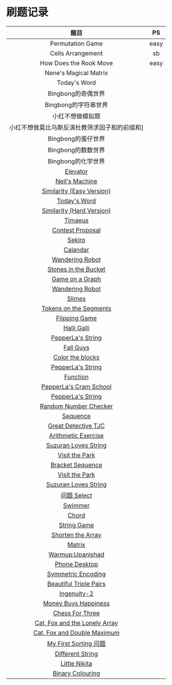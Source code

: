 # 刷题记录







|                             题目                             |  PS  |
| :----------------------------------------------------------: | :--: |
|                       Permutation Game                       | easy |
|                      Cells Arrangement                       |  sb  |
|                    How Does the Rook Move                    | easy |
|                    Nene's Magical Matrix                     |      |
|                         Today's Word                         |      |
|                      Bingbong的奇偶世界                      |      |
|                     Bingbong的字符串世界                     |      |
|                       小红不想做模拟题                       |      |
|        小红不想做莫比乌斯反演杜教筛求因子和的前缀和]         |      |
|                      Bingbong的蛋仔世界                      |      |
|                      Bingbong的数数世界                      |      |
|                      Bingbong的化学世界                      |      |
|   [Elevator](https://codeforces.com/gym/521360/problem/I)    |      |
| [Neil's Machine](https://codeforces.com/gym/521360/problem/H) |      |
| [ Similarity (Easy Version)](https://codeforces.com/gym/521360/problem/J) |      |
| [Today's Word](https://codeforces.com/gym/521360/problem/A)  |      |
| [Similarity (Hard Version)](https://codeforces.com/gym/521360/problem/K) |      |
|    [Timaeus](https://codeforces.com/gym/521360/problem/F)    |      |
| [Contest Proposal](https://codeforces.com/contest/1972/problem/A) |      |
|    [Sekiro](https://codeforces.com/gym/523445/problem/M)     |      |
|   [Calandar](https://codeforces.com/gym/523445/problem/A)    |      |
| [Wandering Robot](https://codeforces.com/gym/523445/problem/C) |      |
| [ Stones in the Bucket](https://codeforces.com/gym/523445/problem/F) |      |
| [Game on a Graph](https://codeforces.com/gym/523445/problem/D) |      |
| [Wandering Robot](https://codeforces.com/gym/523445/problem/C) |      |
|   [Slimes](https://codeforces.com/contest/1923/problem/D)    |      |
| [Tokens on the Segments](https://codeforces.com/gym/523445/problem/H) |      |
| [Flipping Game](https://codeforces.com/gym/523445/problem/B) |      |
| [ Halli Galli](https://codeforces.com/gym/102801/problem/G)  |      |
| [PepperLa's String](https://codeforces.com/gym/102801/problem/H) |      |
|   [Fall Guys](https://codeforces.com/gym/102801/problem/D)   |      |
| [Color the blocks](https://codeforces.com/gym/102801/problem/J) |      |
| [ PepperLa's String](https://codeforces.com/gym/102801/problem/H) |      |
|   [Function](https://codeforces.com/gym/102801/problem/C)    |      |
| [PepperLa's Cram School](https://codeforces.com/gym/102801/problem/I) |      |
| [ PepperLa's String](https://codeforces.com/gym/102801/problem/H) |      |
| [Random Number Checker](https://codeforces.com/gym/103486/problem/A) |      |
|   [Sequence](https://codeforces.com/gym/103486/problem/M)    |      |
| [ Great Detective TJC](https://codeforces.com/gym/103486/problem/E) |      |
| [Arithmetic Exercise](https://codeforces.com/gym/103486/problem/B) |      |
| [Suzuran Loves String](https://codeforces.com/gym/103486/problem/L) |      |
| [Visit the Park](https://codeforces.com/gym/103486/problem/H) |      |
| [Bracket Sequence](https://codeforces.com/gym/103486/problem/K) |      |
| [Visit the Park](https://codeforces.com/gym/103486/problem/H) |      |
| [ Suzuran Loves String](https://codeforces.com/gym/103486/problem/L) |      |
|  [问题 Select](https://codeforces.com/gym/102800/problem/B)  |      |
|    [Swimmer](https://codeforces.com/gym/102800/problem/L)    |      |
|     [Chord](https://codeforces.com/gym/102800/problem/A)     |      |
|  [String Game](https://codeforces.com/gym/102800/problem/C)  |      |
| [ Shorten the Array](https://codeforces.com/gym/102800/problem/E) |      |
|    [Matrix](https://codeforces.com/gym/102800/problem/G)     |      |
| [Warmup:Upanishad](https://codeforces.com/gym/102800/problem/M) |      |
| [Phone Desktop](https://codeforces.com/contest/1974/problem/A) |      |
| [Symmetric Encoding](https://codeforces.com/contest/1974/problem/B) |      |
| [Beautiful Triple Pairs](https://codeforces.com/contest/1974/problem/C) |      |
| [Ingenuity-2](https://codeforces.com/contest/1974/problem/D) |      |
| [Money Buys Happiness](https://codeforces.com/contest/1974/problem/E) |      |
| [Chess For Three](https://codeforces.com/contest/1973/problem/A) |      |
| [Cat, Fox and the Lonely Array](https://codeforces.com/contest/1973/problem/B) |      |
| [ Cat, Fox and Double Maximum](https://codeforces.com/contest/1973/problem/C) |      |
| [My First Sorting 问题](https://codeforces.com/contest/1971/problem/A) |      |
| [ Different String](https://codeforces.com/contest/1971/problem/B) |      |
| [Little Nikita](https://codeforces.com/contest/1977/problem/A) |      |
| [ Binary Colouring](https://codeforces.com/contest/1977/problem/B) |      |


